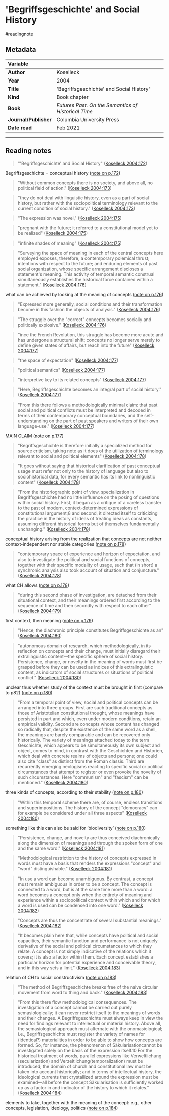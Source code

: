 # 'Begriffsgeschichte' and Social History
#readingnote 


## Metadata

|   Variable     |  |
|:--------------|:-----------|
| **Author**			| Koselleck     | 
| **Year**				| 		2004	 | 
| **Title**				| 	'Begriffsgeschichte' and Social History'		 | 
| **Kind**				|  Book chapter	 | 
| **Book**				| 	*Futures Past. On the Semantics of Historical Time*		 | 
| **Journal/Publisher**				|  Columbia University Press | 
| **Date read**				| 	Feb 2021	 | 


---

## Reading notes
> "'Begriffsgeschichte' and Social History" ([Koselleck 2004:172](zotero://open-pdf/library/items/VJG6WPIT?page=98))

Begriffsgeschichte = conceptual history ([note on p.172](zotero://open-pdf/library/items/VJG6WPIT?page=98))

> "Without common concepts there is no society, and above all, no political field of action." ([Koselleck 2004:173](zotero://open-pdf/library/items/VJG6WPIT?page=99))

> "they do not deal with linguistic history, even as a part of social history, but rather with the sociopolitical terminology relevant to the current condition of social history." ([Koselleck 2004:173](zotero://open-pdf/library/items/VJG6WPIT?page=99))

> "The expression was novel," ([Koselleck 2004:175](zotero://open-pdf/library/items/VJG6WPIT?page=101))

> "pregnant with the future; it referred to a constitutional model yet to be realized" ([Koselleck 2004:175](zotero://open-pdf/library/items/VJG6WPIT?page=101))

> "infinite shades of meaning" ([Koselleck 2004:175](zotero://open-pdf/library/items/VJG6WPIT?page=101))

> "Surveying the space of meaning in each of the central concepts here employed exposes, therefore, a contemporary polemical thrust; intentions with respect to the future; and enduring elements of past social organization, whose specific arrangement discloses a statement's meaning. This activity of temporal semantic construal simultaneously establishes the historical force contained within a statement." ([Koselleck 2004:176](zotero://open-pdf/library/items/VJG6WPIT?page=102))

what can be achieved by looking at the meaning of concepts ([note on p.176](zotero://open-pdf/library/items/VJG6WPIT?page=102))

> "Expressed more generally, social conditions and their transformation become in this fashion the objects of analysis." ([Koselleck 2004:176](zotero://open-pdf/library/items/VJG6WPIT?page=102))

> "The struggle over the "correct" concepts becomes socially and politically explosive." ([Koselleck 2004:176](zotero://open-pdf/library/items/VJG6WPIT?page=102))

> "ince the French Revolution, this struggle has become more acute and has undergone a structural shift; concepts no longer serve merely to define given states of affairs, but reach into the future" ([Koselleck 2004:177](zotero://open-pdf/library/items/VJG6WPIT?page=103))

> "the space of expectation" ([Koselleck 2004:177](zotero://open-pdf/library/items/VJG6WPIT?page=103))

> "political semantics" ([Koselleck 2004:177](zotero://open-pdf/library/items/VJG6WPIT?page=103))

> "interpretive key to its related concepts" ([Koselleck 2004:177](zotero://open-pdf/library/items/VJG6WPIT?page=103))

> "Here, Begriffsgeschichte becomes an integral part of social history." ([Koselleck 2004:177](zotero://open-pdf/library/items/VJG6WPIT?page=103))

> "From this there follows a methodologically minimal claim: that past social and political conflicts must be interpreted and decoded in terms of their contemporary conceptual boundaries, and the self-understanding on the part of past speakers and writers of their own language-use." ([Koselleck 2004:177](zotero://open-pdf/library/items/VJG6WPIT?page=103))

MAIN CLAIM ([note on p.177](zotero://open-pdf/library/items/VJG6WPIT?page=103))

> "Begriffsgeschichte is therefore initially a specialized method for source criticism, taking note as it does of the utilization of terminology relevant to social and political elements" ([Koselleck 2004:178](zotero://open-pdf/library/items/VJG6WPIT?page=104))

> "It goes without saying that historical clarification of past conceptual usage must refer not only to the history of language but also to sociohistorical data, for every semantic has its link to nonlinguistic content" ([Koselleck 2004:178](zotero://open-pdf/library/items/VJG6WPIT?page=104))

> "From the historiographic point of view, specialization in Begriffsgeschichte had no little influence on the posing of questions within social history. First, it began as a critique of a careless transfer to the past of modern, context-determined expressions of constitutional argument;8 and second, it directed itself to criticizing the practice in the history of ideas of treating ideas as constants, assuming different historical forms but of themselves fundamentally unchanging." ([Koselleck 2004:178](zotero://open-pdf/library/items/VJG6WPIT?page=104))

conceptual history arising from the realization that concepts are not neither context-independent nor stable categories ([note on p.178](zotero://open-pdf/library/items/VJG6WPIT?page=104))

> "contemporary space of experience and horizon of expectation, and also to investigate the political and social functions of concepts, together with their specific modality of usage, such that (in short) a synchronic analysis also took account of situation and conjuncture." ([Koselleck 2004:178](zotero://open-pdf/library/items/VJG6WPIT?page=104))

what CH allows ([note on p.178](zotero://open-pdf/library/items/VJG6WPIT?page=104))

> "during this second phase of investigation, are detached from their situational context, and their meanings ordered first according to the sequence of time and then secondly with respect to each other" ([Koselleck 2004:179](zotero://open-pdf/library/items/VJG6WPIT?page=105))

first context, then meaning ([note on p.179](zotero://open-pdf/library/items/VJG6WPIT?page=105))

> "Hence, the diachronic principle constitutes Begriffsgeschichte as an" ([Koselleck 2004:180](zotero://open-pdf/library/items/VJG6WPIT?page=106))

> "autonomous domain of research, which methodologically, in its reflection on concepts and their change, must initially disregard their extralinguistic content—the specific sphere of social history. Persistence, change, or novelty in the meaning of words must first be grasped before they can be used as indices of this extralinguistic content, as indicators of social structures or situations of political conflict." ([Koselleck 2004:180](zotero://open-pdf/library/items/VJG6WPIT?page=106))

unclear thus whether study of the context must be brought in first (compare to p82) ([note on p.180](zotero://open-pdf/library/items/VJG6WPIT?page=106))

> "From a temporal point of view, social and political concepts can be arranged into three groups. First are such traditional concepts as those of Aristotelian constitutional thought, whose meanings have persisted in part and which, even under modern conditions, retain an empirical validity. Second are concepts whose content has changed so radically that, despite the existence of the same word as a shell, the meanings are barely comparable and can be recovered only historically. The variety of meanings attached today to the term Geschichte, which appears to be simultaneously its own subject and object, comes to mind, in contrast with the Geschichten and Historien, which deal with concrete realms of objects and persons; one could also cite "class" as distinct from the Roman classis. Third are recurrently emerging neologisms reacting to specific social or political circumstances that attempt to register or even provoke the novelty of such circumstances. Here "communism" and "fascism" can be mentioned." ([Koselleck 2004:180](zotero://open-pdf/library/items/VJG6WPIT?page=106))

three kinds of concepts, according to their stability ([note on p.180](zotero://open-pdf/library/items/VJG6WPIT?page=106))

> "Within this temporal scheme there are, of course, endless transitions and superimpositions. The history of the concept "democracy" can for example be considered under all three aspects" ([Koselleck 2004:180](zotero://open-pdf/library/items/VJG6WPIT?page=106))

something like this can also be said for ‘biodiversity’ ([note on p.180](zotero://open-pdf/library/items/VJG6WPIT?page=106))

> "Persistence, change, and novelty are thus conceived diachronically along the dimension of meanings and through the spoken form of one and the same word." ([Koselleck 2004:181](zotero://open-pdf/library/items/VJG6WPIT?page=107))

> "Methodological restriction to the history of concepts expressed in words must have a basis that renders the expressions "concept" and "word" distinguishable." ([Koselleck 2004:181](zotero://open-pdf/library/items/VJG6WPIT?page=107))

> "In use a word can become unambiguous. By contrast, a concept must remain ambiguous in order to be a concept. The concept is connected to a word, but is at the same time more than a word: a word becomes a concept only when the entirety of meaning and experience within a sociopolitical context within which and for which a word is used can be condensed into one word." ([Koselleck 2004:182](zotero://open-pdf/library/items/VJG6WPIT?page=108))

> "Concepts are thus the concentrate of several substantial meanings." ([Koselleck 2004:182](zotero://open-pdf/library/items/VJG6WPIT?page=108))

> "It becomes plain here that, while concepts have political and social capacities, their semantic function and performance is not uniquely derivative of the social and political circumstances to which they relate. A concept is not simply indicative of the relations which it covers; it is also a factor within them. Each concept establishes a particular horizon for potential experience and conceivable theory, and in this way sets a limit." ([Koselleck 2004:183](zotero://open-pdf/library/items/VJG6WPIT?page=109))

relation of CH to social constructivism ([note on p.183](zotero://open-pdf/library/items/VJG6WPIT?page=109))

> "The method of Begriffsgeschichte breaks free of the naive circular movement from word to thing and back." ([Koselleck 2004:183](zotero://open-pdf/library/items/VJG6WPIT?page=109))

> "From this there flow methodological consequences. The investigation of a concept cannot be carried out purely semasiologically; it can never restrict itself to the meanings of words and their changes. A Begriffsgeschichte must always keep in view the need for findings relevant to intellectual or material history. Above all, the semasiological approach must alternate with the onomasiological; i.e., Begriffsgeschichte must register the variety of names for (identical?) materialities in order to be able to show how concepts are formed. So, for instance, the phenomenon of Säkularisationcannot be investigated solely on the basis of the expression itself.10 For the historical treatment of words, parallel expressions like Verweltlichung (secularization) and Verzeitlichung(temporalization) must be introduced; the domain of church and constitutional law must be taken into account historically; and in terms of intellectual history, the ideological currents that crystallized around the expression must be examined—all before the concept Säkularisation is sufficiently worked up as a factor in and indicator of the history to which it relates." ([Koselleck 2004:184](zotero://open-pdf/library/items/VJG6WPIT?page=110))

elements to take, together with the meaning of the concept: e.g., other concepts, legislation, ideology, politics ([note on p.184](zotero://open-pdf/library/items/VJG6WPIT?page=110))

